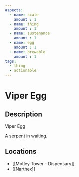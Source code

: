 ```yaml
---
aspects: 
  - name: scale
    amount : 1
  - name: thing
    amount : 1
  - name: sustenance
    amount : 1
  - name: egg
    amount : 1
  - name: brewable
    amount : 1
tags:
  - thing
  - actionable
---
```


# Viper Egg

## Description
Viper Egg

A serpent in waiting.
## Locations
- [[Motley Tower - Dispensary]]
- [[Narthex]]